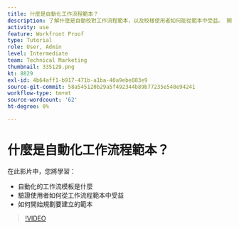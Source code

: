 ```yaml
---
title: 什麼是自動化工作流程範本？
description: 了解什麼是自動校對工作流程範本，以及校樣使用者如何能從範本中受益。 開始規劃要建立的模板。
activity: use
feature: Workfront Proof
type: Tutorial
role: User, Admin
level: Intermediate
team: Technical Marketing
thumbnail: 335129.png
kt: 8829
exl-id: 4b64aff1-b917-471b-a1ba-40a9ebe883e9
source-git-commit: 58a545120b29a5f492344b89b77235e548e94241
workflow-type: tm+mt
source-wordcount: '62'
ht-degree: 0%

---
```


# 什麼是自動化工作流程範本？

在此影片中，您將學習：

* 自動化的工作流模板是什麼
* 驗證使用者如何從工作流程範本中受益
* 如何開始規劃要建立的範本

>[!VIDEO](https://video.tv.adobe.com/v/335129/?quality=12)

<!---
Learn More Icon
Automated workflow overview
Create and manage Automated Workflow templates
Configure a proof
--->
